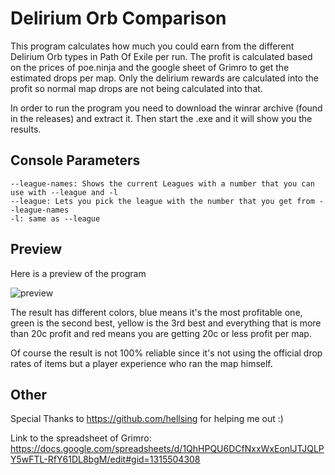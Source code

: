 # Delirium Orb Comparison

This program calculates how much you could earn from the different Delirium Orb types in Path Of Exile per run. The profit is calculated based on the prices of poe.ninja and the google sheet of Grimro to get the estimated drops per map. Only the delirium rewards are calculated into the profit so normal map drops are not being calculated into that. 

In order to run the program you need to download the winrar archive (found in the releases) and extract it. Then start the .exe and it will show you the results.

## Console Parameters
    --league-names: Shows the current Leagues with a number that you can use with --league and -l
    --league: Lets you pick the league with the number that you get from --league-names
    -l: same as --league

## Preview
Here is a preview of the program 


![preview](https://i.imgur.com/x5MjoEQ.png) 

The result has different colors, blue means it's the most profitable one, green is the second best, yellow is the 3rd best and everything that is more than 20c profit and red means you are getting 20c or less profit per map.

Of course the result is not 100% reliable since it's not using the official drop rates of items but a player experience who ran the map himself.

## Other
Special Thanks to https://github.com/hellsing for helping me out :)

Link to the spreadsheet of Grimro: https://docs.google.com/spreadsheets/d/1QhHPQU6DCfNxxWxEonlJTJQLPY5wFTL-RfY61DL8bgM/edit#gid=1315504308
